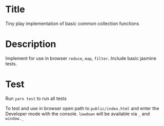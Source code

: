 # Title
Tiny play implementation of basic common collection functions

# Description
Implement for use in browser `reduce`, `map`, `filter`.  Include
basic jasmine tests.

# Test
Run `yarn test` to run all tests

To test and use in browser open path to `public/index.html` and enter the Developer
mode with the console.  `lowdown` will be available via `_` and `window._`
